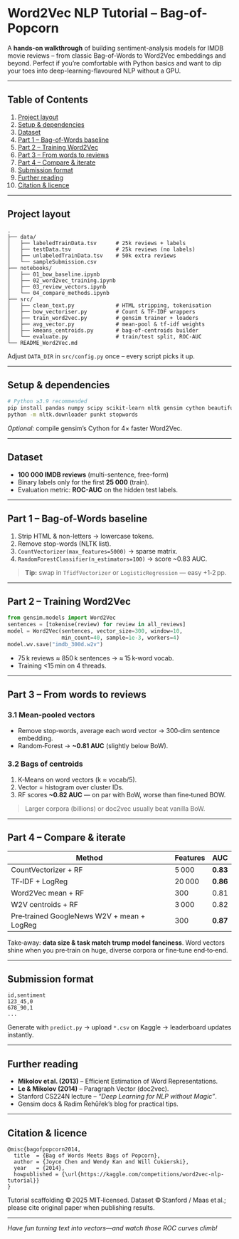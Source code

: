 # Word2Vec NLP Tutorial – Bag-of-Popcorn

A **hands-on walkthrough** of building sentiment-analysis models for IMDB movie reviews – from classic Bag-of-Words to Word2Vec embeddings and beyond. Perfect if you’re comfortable with Python basics and want to dip your toes into deep-learning-flavoured NLP without a GPU.

---

## Table of Contents
1. [Project layout](#project-layout)  
2. [Setup & dependencies](#setup--dependencies)  
3. [Dataset](#dataset)  
4. [Part 1 – Bag-of-Words baseline](#part-1--bag-of-words-baseline)  
5. [Part 2 – Training Word2Vec](#part-2--training-word2vec)  
6. [Part 3 – From words to reviews](#part-3--from-words-to-reviews)  
7. [Part 4 – Compare & iterate](#part-4--compare--iterate)  
8. [Submission format](#submission-format)  
9. [Further reading](#further-reading)  
10. [Citation & licence](#citation--licence)

---

## Project layout
```text
.
├── data/
│   ├── labeledTrainData.tsv      # 25k reviews + labels
│   ├── testData.tsv              # 25k reviews (no labels)
│   ├── unlabeledTrainData.tsv    # 50k extra reviews
│   └── sampleSubmission.csv
├── notebooks/
│   ├── 01_bow_baseline.ipynb
│   ├── 02_word2vec_training.ipynb
│   ├── 03_review_vectors.ipynb
│   └── 04_compare_methods.ipynb
├── src/
│   ├── clean_text.py             # HTML stripping, tokenisation
│   ├── bow_vectoriser.py         # Count & TF-IDF wrappers
│   ├── train_word2vec.py         # gensim trainer + loaders
│   ├── avg_vector.py             # mean-pool & tf-idf weights
│   ├── kmeans_centroids.py       # bag-of-centroids builder
│   └── evaluate.py               # train/test split, ROC-AUC
└── README_Word2Vec.md
```
Adjust `DATA_DIR` in `src/config.py` once – every script picks it up.

---

## Setup & dependencies
```bash
# Python ≥3.9 recommended
pip install pandas numpy scipy scikit-learn nltk gensim cython beautifulsoup4
python -m nltk.downloader punkt stopwords
```
*Optional:* compile gensim’s Cython for 4× faster Word2Vec.

---

## Dataset
* **100 000 IMDB reviews** (multi-sentence, free-form)  
* Binary labels only for the first **25 000** (train).  
* Evaluation metric: **ROC-AUC** on the hidden test labels.

---

## Part 1 – Bag-of-Words baseline
1. Strip HTML & non-letters → lowercase tokens.  
2. Remove stop-words (NLTK list).  
3. `CountVectorizer(max_features=5000)` → sparse matrix.  
4. `RandomForestClassifier(n_estimators=100)` → score ~0.83 AUC.

> **Tip:** swap in `TfidfVectorizer` or `LogisticRegression` — easy +1‑2 pp.

---

## Part 2 – Training Word2Vec
```python
from gensim.models import Word2Vec
sentences = [tokenise(review) for review in all_reviews]
model = Word2Vec(sentences, vector_size=300, window=10,
                 min_count=40, sample=1e-3, workers=4)
model.wv.save("imdb_300d.w2v")
```
* 75 k reviews ≈ 850 k sentences → ≈ 15 k‑word vocab.  
* Training <15 min on 4 threads.

---

## Part 3 – From words to reviews
### 3.1 Mean‑pooled vectors
* Remove stop‑words, average each word vector → 300‑dim sentence embedding.  
* Random‑Forest → **~0.81 AUC** (slightly below BoW).

### 3.2 Bags of centroids
1. K‑Means on word vectors (k ≈ vocab/5).  
2. Vector = histogram over cluster IDs.  
3. RF scores **~0.82 AUC** — on par with BoW, worse than fine‑tuned BOW.

> Larger corpora (billions) or doc2vec usually beat vanilla BoW.

---

## Part 4 – Compare & iterate
| Method | Features | AUC |
|--------|----------|-----|
| CountVectorizer + RF | 5 000 | **0.83** |
| TF‑IDF + LogReg | 20 000 | **0.86** |
| Word2Vec mean + RF | 300 | 0.81 |
| W2V centroids + RF | 3 000 | 0.82 |
| Pre‑trained GoogleNews W2V + mean + LogReg | 300 | **0.87** |

Take‑away: **data size & task match trump model fanciness**. Word vectors shine when you pre‑train on huge, diverse corpora or fine‑tune end‑to‑end.

---

## Submission format
```csv
id,sentiment
123_45,0
678_90,1
...
```
Generate with `predict.py` → upload `*.csv` on Kaggle → leaderboard updates instantly.

---

## Further reading
* **Mikolov et al. (2013)** – Efficient Estimation of Word Representations.  
* **Le & Mikolov (2014)** – Paragraph Vector (doc2vec).  
* Stanford CS224N lecture – *“Deep Learning for NLP without Magic”*.  
* Gensim docs & Radim Řehůřek’s blog for practical tips.

---

## Citation & licence
```
@misc{bagofpopcorn2014,
  title  = {Bag of Words Meets Bags of Popcorn},
  author = {Joyce Chen and Wendy Kan and Will Cukierski},
  year   = {2014},
  howpublished = {\url{https://kaggle.com/competitions/word2vec-nlp-tutorial}}
}
```
Tutorial scaffolding © 2025 MIT‑licensed. Dataset © Stanford / Maas et al.; please cite original paper when publishing results.

---

*Have fun turning text into vectors—and watch those ROC curves climb!*

